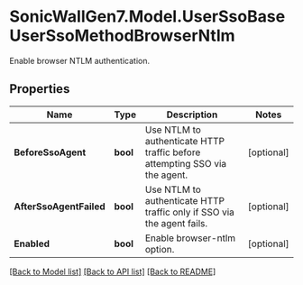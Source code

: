 # SonicWallGen7.Model.UserSsoBaseUserSsoMethodBrowserNtlm
Enable browser NTLM authentication.

## Properties

Name | Type | Description | Notes
------------ | ------------- | ------------- | -------------
**BeforeSsoAgent** | **bool** | Use NTLM to authenticate HTTP traffic before attempting SSO via the agent. | [optional] 
**AfterSsoAgentFailed** | **bool** | Use NTLM to authenticate HTTP traffic only if SSO via the agent fails. | [optional] 
**Enabled** | **bool** | Enable browser-ntlm option. | [optional] 

[[Back to Model list]](../README.md#documentation-for-models) [[Back to API list]](../README.md#documentation-for-api-endpoints) [[Back to README]](../README.md)

